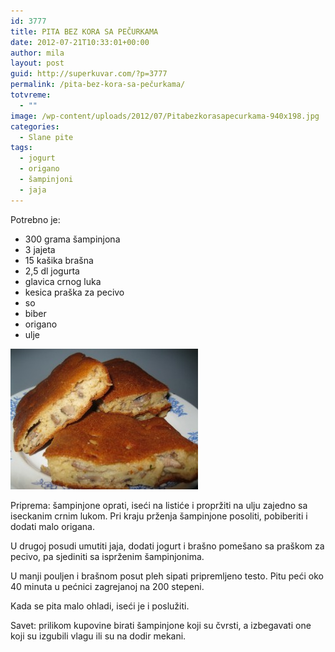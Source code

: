 ```yaml
---
id: 3777
title: PITA BEZ KORA SA PEČURKAMA
date: 2012-07-21T10:33:01+00:00
author: mila
layout: post
guid: http://superkuvar.com/?p=3777
permalink: /pita-bez-kora-sa-pečurkama/
totvreme:
  - ""
image: /wp-content/uploads/2012/07/Pitabezkorasapecurkama-940x198.jpg
categories:
  - Slane pite
tags:
  - jogurt
  - origano
  - šampinjoni
  - jaja
---
```

Potrebno je:

  * 300 grama šampinjona
  * 3 jajeta
  * 15 kašika brašna
  * 2,5 dl jogurta
  * glavica crnog luka
  * kesica praška za pecivo
  * so
  * biber
  * origano
  * ulje

<img class="alignnone size-medium wp-image-3779" title="Pitabezkorasapecurkama" src="/wp-content/uploads/2012/07/Pitabezkorasapecurkama-300x225.jpg" alt="" width="300" height="225" /> 

Priprema: šampinjone oprati, iseći na listiće i propržiti na ulju zajedno sa iseckanim crnim lukom. Pri kraju prženja šampinjone posoliti, pobiberiti i dodati malo origana.

U drugoj posudi umutiti jaja, dodati jogurt i brašno pomešano sa praškom za pecivo, pa sjediniti sa isprženim šampinjonima.

U manji pouljen i brašnom posut pleh sipati pripremljeno testo. Pitu peći oko 40 minuta u pećnici zagrejanoj na 200 stepeni.

Kada se pita malo ohladi, iseći je i poslužiti.

Savet: prilikom kupovine birati šampinjone koji su čvrsti, a izbegavati one koji su izgubili vlagu ili su na dodir mekani.